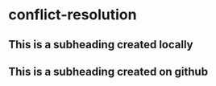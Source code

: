 # conflict-resolution

## This is a subheading created locally
## This is a subheading created on github
